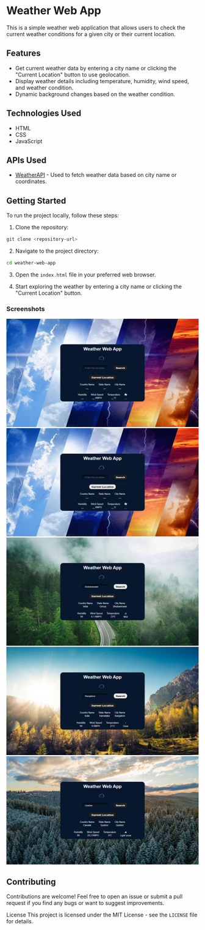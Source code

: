 # Weather Web App

This is a simple weather web application that allows users to check the current weather conditions for a given city or their current location.

## Features

- Get current weather data by entering a city name or clicking the "Current Location" button to use geolocation.
- Display weather details including temperature, humidity, wind speed, and weather condition.
- Dynamic background changes based on the weather condition.

## Technologies Used

- HTML
- CSS
- JavaScript

## APIs Used

- [WeatherAPI](https://www.weatherapi.com/) - Used to fetch weather data based on city name or coordinates.

## Getting Started

To run the project locally, follow these steps:

1. Clone the repository:

```bash
git clone <repository-url>
```
2. Navigate to the project directory:
```bash
cd weather-web-app
```
3. Open the ```index.html``` file in your preferred web browser.

4. Start exploring the weather by entering a city name or clicking the "Current Location" button.

### Screenshots

![Alt text](/assets/ss/one.png "home page")
![Alt text](/assets/ss/two.png " Current Location")
![Alt text](/assets/ss/three.png "home page")
![Alt text](/assets/ss/four.png "home page")
![Alt text](/assets/ss/five.png "home page")


## Contributing
Contributions are welcome! Feel free to open an issue or submit a pull request if you find any bugs or want to suggest improvements.

License
This project is licensed under the MIT License - see the ```LICENSE``` file for details.